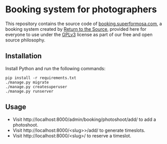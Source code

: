 Booking system for photographers
================================

This repository contains the source code of
[booking.superformosa.com](https://booking.superformosa.com/), a
booking system created by [Return to the Source](https://rtts.eu/),
provided here for everyone to use under the [GPLv3](LICENSE) license
as part of our free and open source philosophy.


Installation
------------

Install Python and run the following commands:

    pip install -r requirements.txt
    ./manage.py migrate
    ./manage.py createsuperuser
    ./manage.py runserver


Usage
-----

- Visit http://localhost:8000/admin/booking/photoshoot/add/ to add a photoshoot.
- Visit http://localhost:8000/&lt;slug&gt;>/add/ to generate timeslots.
- Visit http://localhost:8000/&lt;slug&gt;/ to reserve a timeslot.
